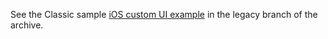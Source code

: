 See the Classic sample [iOS custom UI example](https://github.com/okta/samples-ios/tree/legacy-samples/custom-sign-in/) in the legacy branch of the archive.
